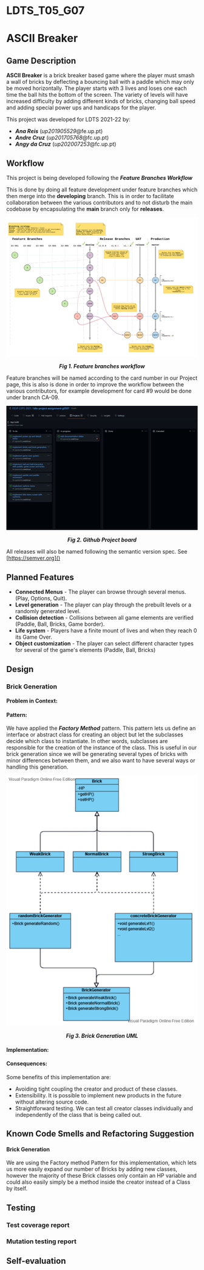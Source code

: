 # LDTS_T05_G07
# ASCII Breaker

## Game Description

**ASCII Breaker** is a brick breaker based game where the player must smash a wall of bricks by deflecting a bouncing ball with a paddle which may only be moved horizontally. The player starts with 3 lives and loses one each time the ball hits the bottom of the screen.
The variety of levels will have increased difficulty by adding different kinds of bricks, changing ball speed and adding special power ups and handicaps for the player.

This project was developed for LDTS 2021-22 by:

- **_Ana Reis_** (*up201905529*@fe.up.pt) </LI>
- **_Andre Cruz_** (*up201705768*@fc.up.pt) </LI>
- **_Angy da Cruz_** (*up202007253*@fc.up.pt) </LI>

## Workflow

This project is being developed following the **_Feature Branches Workflow_**

This is done by doing all feature development under feature branches which then merge into the **developing** branch. This is in order to facilitate collaboration between the various contributors and to not disturb the main codebase by encapsulating the **main** branch only for **releases**.

<p align="center" justify="center">
  <img src="images/featurebranches.png"/>
</p>
<p align="center">
  <b><i>Fig 1. Feature branches workflow</i></b>
</p>

Feature branches will be named according to the card number in our Project page, this is also is done in order to improve the workflow between the various contributors, for example development for card #9 would be done under branch CA-09.

<p align="center" justify="center">
  <img src="images/projectboard.png"/>
</p>
<p align="center">
  <b><i>Fig 2. Github Project board</i></b>
</p>

All releases will also be named following the semantic version spec. See [https://semver.org]()
## Planned Features

- **Connected Menus** - The player can browse through several menus. (Play, Options, Quit).
- **Level generation** - The player can play through the prebuilt levels or a randomly generated level.
- **Collision detection** - Collisions between all game elements are verified (Paddle, Ball, Bricks, Game border).
- **Life system** - Players have a finite mount of lives and when they reach 0 its Game Over.
- **Object customization** - The player can select different character types for several of the game's elements (Paddle, Ball, Bricks)

## Design

### Brick Generation

#### Problem in Context:

#### Pattern:
We have applied the **_Factory Method_** pattern. This pattern lets us define an interface or abstract class for creating an object but let the subclasses decide which class to instantiate. In other words, subclasses are responsible for the creation of the instance of the class. This is useful in our brick generation since we will be generating several types of bricks with minor differences between them, and we also want to have several ways or handling this generation.

<p align="center" justify="center">
  <img src="images/UML/brickgeneration.png"/>
</p>
<p align="center">
  <b><i>Fig 3. Brick Generation UML</i></b>
</p>

#### Implementation:


#### Consequences:
Some benefits of this implementation are:
- Avoiding tight coupling the creator and product of these classes.
- Extensibility. It is possible to implement new products in the future without altering source code.
- Straightforward testing. We can test all creator classes individually and independently of the class that is being called out.

## Known Code Smells and Refactoring Suggestion
#### **Brick Generation**
We are using the Factory method Pattern for this implementation, which lets us more easily expand our number of Bricks by adding new classes, however the majority of these Brick classes only contain an HP variable and could also easily simply be a method inside the creator instead of a Class by itself.

## Testing

### Test coverage report

### Mutation testing report

## Self-evaluation